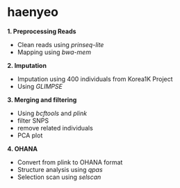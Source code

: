 # haenyeo

**1. Preprocessing Reads**
  - Clean reads using *prinseq-lite*
  - Mapping using *bwa-mem*

**2. Imputation**
  - Imputation using 400 individuals from Korea1K Project
  - Using *GLIMPSE*

**3. Merging and filtering**
  - Using *bcftools* and *plink*
  - filter SNPS
  - remove related individuals
  - PCA plot
  
 **4. OHANA**
  - Convert from plink to OHANA format
  - Structure analysis using *qpas*
  - Selection scan using *selscan*
